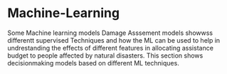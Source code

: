 # Machine-Learning
Some Machine learning models
Damage Asssement models showwss differentt supervised Techniques and how the ML can be used to help in undrestanding the effects of different features in allocating assistance budget to people affected by natural disasters. This section shows decisionmaking models based on different ML techniques.
